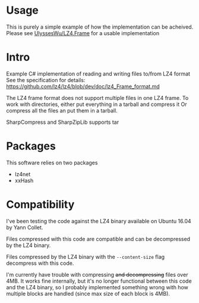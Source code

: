 # Usage
This is purely a simple example of how the implementation can be acheived. Please see [UlyssesWu/LZ4.Frame](https://github.com/UlyssesWu/LZ4.Frame) for a usable implementation

# Intro
Example C# implementation of reading and writing files to/from LZ4 format
See the specification for details: https://github.com/lz4/lz4/blob/dev/doc/lz4_Frame_format.md

The LZ4 frame format does not support multiple files in one LZ4 frame.
To work with directories, either put everything in a tarball and compress it
Or compress all the files an put them in a tarball.

SharpCompress and SharpZipLib supports tar

# Packages
This software relies on two packages

- lz4net
- xxHash

# Compatibility
I've been testing the code against the LZ4 binary available on Ubuntu 16.04 by Yann Collet.

Files compressed with this code are compatible and can be decompressed by the LZ4 binary.

Files compressed by the LZ4 binary with the `--content-size` flag decompress with this code.

I'm currently have trouble with compressing ~~and decompressing~~ files over 4MB. It works fine internally, but it's no longer functional between this code and the LZ4 binary, so I probably implemented something wrong with how multiple blocks are handled (since max size of each block is 4MB).
